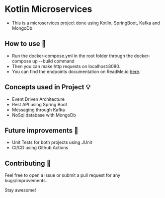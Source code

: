 # Kotlin Microservices
- This is a microservices project done using Kotlin, SpringBoot, Kafka and MongoDb

## How to use 👣

- Run the docker-compose.yml in the root folder through the docker-compose up --build command
- Then you can make http requests on localhost:8080.
- You can find the endpoints documentation on ReadMe.io [here](https://kotlinmicroservices.readme.io/reference).

## Concepts used in Project 💡

- Event Driven Architecture
- Rest API using Spring Boot
- Messaging through Kafka
- NoSql database with MongoDb

## Future improvements 🤔
- Unit Tests for both projects using JUnit
- CI/CD using Github Actions

## Contributing 🤝

Feel free to open a issue or submit a pull request for any bugs/improvements.

Stay awesome!
